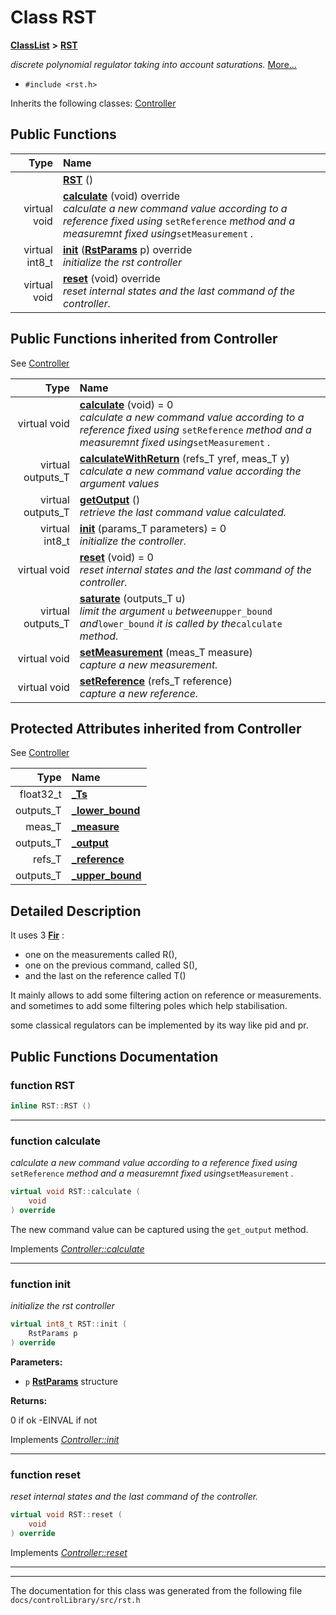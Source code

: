 

# Class RST



[**ClassList**](annotated.md) **>** [**RST**](classRST.md)



_discrete polynomial regulator taking into account saturations._ [More...](#detailed-description)

* `#include <rst.h>`



Inherits the following classes: [Controller](classController.md)






















































## Public Functions

| Type | Name |
| ---: | :--- |
|   | [**RST**](#function-rst) () <br> |
| virtual void | [**calculate**](#function-calculate) (void) override<br>_calculate a new command value according to a reference fixed using_ `setReference` _method and a measuremnt fixed using_`setMeasurement` _._ |
| virtual int8\_t | [**init**](#function-init) ([**RstParams**](structRstParams.md) p) override<br>_initialize the rst controller_  |
| virtual void | [**reset**](#function-reset) (void) override<br>_reset internal states and the last command of the controller._  |


## Public Functions inherited from Controller

See [Controller](classController.md)

| Type | Name |
| ---: | :--- |
| virtual void | [**calculate**](classController.md#function-calculate) (void) = 0<br>_calculate a new command value according to a reference fixed using_ `setReference` _method and a measuremnt fixed using_`setMeasurement` _._ |
| virtual outputs\_T | [**calculateWithReturn**](classController.md#function-calculatewithreturn) (refs\_T yref, meas\_T y) <br>_calculate a new command value according the argument values_  |
| virtual outputs\_T | [**getOutput**](classController.md#function-getoutput) () <br>_retrieve the last command value calculated._  |
| virtual int8\_t | [**init**](classController.md#function-init) (params\_T parameters) = 0<br>_initialize the controller._  |
| virtual void | [**reset**](classController.md#function-reset) (void) = 0<br>_reset internal states and the last command of the controller._  |
| virtual outputs\_T | [**saturate**](classController.md#function-saturate) (outputs\_T u) <br>_limit the argument_ `u` _between_`upper_bound` _and_`lower_bound` _it is called by the_`calculate` _method._ |
| virtual void | [**setMeasurement**](classController.md#function-setmeasurement) (meas\_T measure) <br>_capture a new measurement._  |
| virtual void | [**setReference**](classController.md#function-setreference) (refs\_T reference) <br>_capture a new reference._  |
















## Protected Attributes inherited from Controller

See [Controller](classController.md)

| Type | Name |
| ---: | :--- |
|  float32\_t | [**\_Ts**](classController.md#variable-_ts)  <br> |
|  outputs\_T | [**\_lower\_bound**](classController.md#variable-_lower_bound)  <br> |
|  meas\_T | [**\_measure**](classController.md#variable-_measure)  <br> |
|  outputs\_T | [**\_output**](classController.md#variable-_output)  <br> |
|  refs\_T | [**\_reference**](classController.md#variable-_reference)  <br> |
|  outputs\_T | [**\_upper\_bound**](classController.md#variable-_upper_bound)  <br> |






































## Detailed Description


It uses 3 [**Fir**](classFir.md) :
* one on the measurements called R(),
* one on the previous command, called S(),
* and the last on the reference called T()




It mainly allows to add some filtering action on reference or measurements. and sometimes to add some filtering poles which help stabilisation.


some classical regulators can be implemented by its way like pid and pr. 


    
## Public Functions Documentation




### function RST 

```C++
inline RST::RST () 
```




<hr>



### function calculate 

_calculate a new command value according to a reference fixed using_ `setReference` _method and a measuremnt fixed using_`setMeasurement` _._
```C++
virtual void RST::calculate (
    void
) override
```



The new command value can be captured using the `get_output` method. 


        
Implements [*Controller::calculate*](classController.md#function-calculate)


<hr>



### function init 

_initialize the rst controller_ 
```C++
virtual int8_t RST::init (
    RstParams p
) override
```





**Parameters:**


* `p` [**RstParams**](structRstParams.md) structure 



**Returns:**

0 if ok -EINVAL if not 





        
Implements [*Controller::init*](classController.md#function-init)


<hr>



### function reset 

_reset internal states and the last command of the controller._ 
```C++
virtual void RST::reset (
    void
) override
```



Implements [*Controller::reset*](classController.md#function-reset)


<hr>

------------------------------
The documentation for this class was generated from the following file `docs/controlLibrary/src/rst.h`

